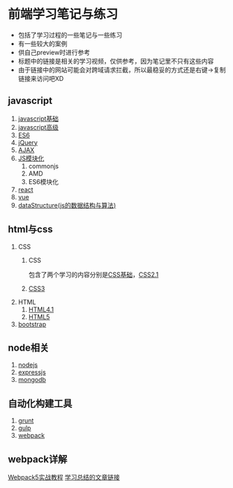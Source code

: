 # 前端学习笔记与练习
* 包括了学习过程的一些笔记与一些练习
* 有一些较大的案例
* 供自己preview时进行参考
* 标题中的链接是相关的学习视频，仅供参考，因为笔记里不只有这些内容
* 由于链接中的网站可能会对跨域请求拦截，所以最稳妥的方式还是右键->复制链接来访问吧XD
## javascript
1. [javascript基础](https://www.bilibili.com/video/av21589800)
2. [javascript高级](https://www.bilibili.com/video/av27134850)
3. [ES6](https://www.bilibili.com/video/av27143015)
4. [jQuery](https://www.bilibili.com/video/av27140087)
5. [AJAX](https://www.bilibili.com/video/av25609975?from=search&seid=2609115760970518523)
6. [JS模块化](https://www.bilibili.com/video/av27141329)
   1. commonjs
   2. AMD
   3. ES6模块化
7. [react](https://www.bilibili.com/video/av27145318)
8. [vue](https://www.bilibili.com/video/av24099073)
9. [dataStructure(js的数据结构与算法)](https://www.bilibili.com/video/av50356600)
## html与css
1. CSS
   1. CSS
   
      包含了两个学习的内容分别是[CSS基础](https://www.bilibili.com/video/av21557880)，[CSS2.1](https://www.bilibili.com/video/av21585880)
      
   2. [CSS3](https://www.bilibili.com/video/av21586861)
2. HTML
   1. [HTML4.1](https://www.bilibili.com/video/av21557880)
   2. [HTML5](https://www.bilibili.com/video/av21588133)
3. [bootstrap](https://www.bilibili.com/video/av21587498)
## node相关
1. [nodejs](https://www.bilibili.com/video/av50716000?from=search&seid=13539385795796862632)
2. [expressjs](https://www.bilibili.com/video/av50716000?from=search&seid=13539385795796862632)
3. [mongodb](https://www.bilibili.com/video/av27140135)
## 自动化构建工具
1. [grunt](https://www.bilibili.com/video/av27141121)
2. [gulp](https://www.bilibili.com/video/av27141331)
3. [webpack](https://www.bilibili.com/video/av27141684)
## webpack详解
[Webpack5实战教程](https://www.bilibili.com/video/BV1e7411j7T5)
[学习总结的文章链接](https://chuyuezhang.github.io/2020/03/11/webpack%E5%AE%9E%E6%88%98/)

